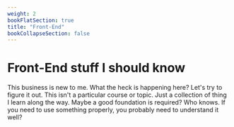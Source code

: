 ```yaml
---
weight: 2
bookFlatSection: true
title: "Front-End"
bookCollapseSection: false
---
```


# Front-End stuff I should know
This business is new to me. What the heck is happening here? Let's try to figure it out.
This isn't a particular course or topic. Just a collection of thing I learn along the way.
Maybe a good foundation is required? Who knows.
If you need to use something properly, you probably need to understand it well?